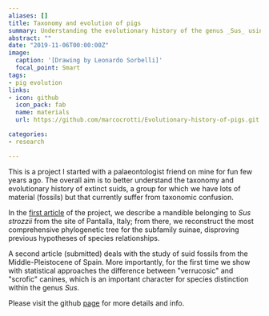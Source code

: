 ```yaml
---
aliases: []
title: Taxonomy and evolution of pigs
summary: Understanding the evolutionary history of the genus _Sus_ using multiple approaches
abstract: ""
date: "2019-11-06T00:00:00Z"
image:
  caption: '[Drawing by Leonardo Sorbelli]'
  focal_point: Smart
tags: 
- pig evolution
links:
- icon: github
  icon_pack: fab
  name: materials
  url: https://github.com/marcocrotti/Evolutionary-history-of-pigs.git

categories:
- research

---
```

This is a project I started with a palaeontologist friend on mine for fun few years ago. 
The overall aim is to better understand the taxonomy and evolutionary history of extinct suids, 
a group for which we have lots of material (fossils) but that currently suffer from taxonomic confusion.

In the [first article](https://doi.org/10.1016/j.quascirev.2018.06.029) of the project, we 
describe a mandible belonging to *Sus strozzii* from the site of Pantalla, Italy; from there, 
we reconstruct the most comprehensive phylogenetic tree for the subfamily suinae, disproving 
previous hypotheses of species relationships. 

A second article (submitted) deals with the study of suid fossils from the Middle-Pleistocene
of Spain. More importantly, for the first time we show with statistical approaches the difference
between "verrucosic" and "scrofic" canines, which is an important character for species 
distinction within the genus *Sus*.

Please visit the github [page](https://github.com/marcocrotti/Evolutionary-history-of-pigs.git) for more details and info.